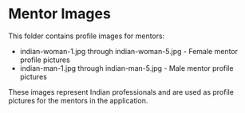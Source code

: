 
# Mentor Images

This folder contains profile images for mentors:

- indian-woman-1.jpg through indian-woman-5.jpg - Female mentor profile pictures
- indian-man-1.jpg through indian-man-5.jpg - Male mentor profile pictures

These images represent Indian professionals and are used as profile pictures for the mentors in the application.
